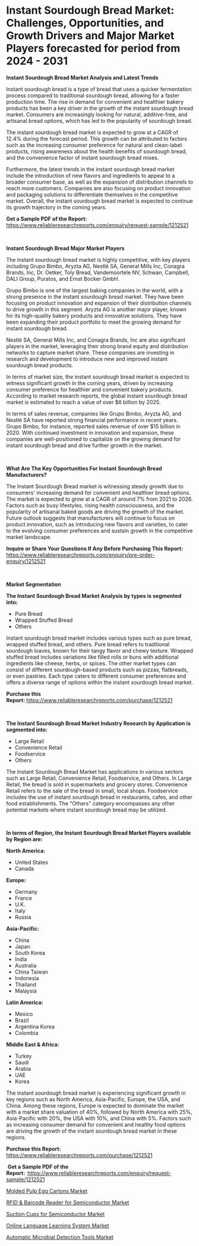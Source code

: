 <p><h1>Instant Sourdough Bread Market: Challenges, Opportunities, and Growth Drivers and Major Market Players forecasted for period from 2024 - 2031</h1></p><p><strong>Instant Sourdough Bread Market Analysis and Latest Trends</strong></p>
<p><p>Instant sourdough bread is a type of bread that uses a quicker fermentation process compared to traditional sourdough bread, allowing for a faster production time. The rise in demand for convenient and healthier bakery products has been a key driver in the growth of the instant sourdough bread market. Consumers are increasingly looking for natural, additive-free, and artisanal bread options, which has led to the popularity of sourdough bread.</p><p>The instant sourdough bread market is expected to grow at a CAGR of 12.4% during the forecast period. This growth can be attributed to factors such as the increasing consumer preference for natural and clean-label products, rising awareness about the health benefits of sourdough bread, and the convenience factor of instant sourdough bread mixes.</p><p>Furthermore, the latest trends in the instant sourdough bread market include the introduction of new flavors and ingredients to appeal to a broader consumer base, as well as the expansion of distribution channels to reach more customers. Companies are also focusing on product innovation and packaging solutions to differentiate themselves in the competitive market. Overall, the instant sourdough bread market is expected to continue its growth trajectory in the coming years.</p></p>
<p><strong>Get a Sample PDF of the Report:&nbsp;</strong> <a href="https://www.reliableresearchreports.com/enquiry/request-sample/1212521">https://www.reliableresearchreports.com/enquiry/request-sample/1212521</a></p>
<p>&nbsp;</p>
<p><strong>Instant Sourdough Bread Major Market Players</strong></p>
<p><p>The instant sourdough bread market is highly competitive, with key players including Grupo Bimbo, Aryzta AG, Nestlé SA, General Mills Inc, Conagra Brands, Inc, Dr. Oetker, Toly Bread, Vandemoortele NV, Schwan, Campbell, DALI Group, Puratos, and Ernst Bocker GmbH. </p><p>Grupo Bimbo is one of the largest baking companies in the world, with a strong presence in the instant sourdough bread market. They have been focusing on product innovation and expansion of their distribution channels to drive growth in this segment. Aryzta AG is another major player, known for its high-quality bakery products and innovative solutions. They have been expanding their product portfolio to meet the growing demand for instant sourdough bread.</p><p>Nestlé SA, General Mills Inc, and Conagra Brands, Inc are also significant players in the market, leveraging their strong brand equity and distribution networks to capture market share. These companies are investing in research and development to introduce new and improved instant sourdough bread products.</p><p>In terms of market size, the instant sourdough bread market is expected to witness significant growth in the coming years, driven by increasing consumer preference for healthier and convenient bakery products. According to market research reports, the global instant sourdough bread market is estimated to reach a value of over $6 billion by 2025.</p><p>In terms of sales revenue, companies like Grupo Bimbo, Aryzta AG, and Nestlé SA have reported strong financial performance in recent years. Grupo Bimbo, for instance, reported sales revenue of over $15 billion in 2020. With continued investment in innovation and expansion, these companies are well-positioned to capitalize on the growing demand for instant sourdough bread and drive further growth in the market.</p></p>
<p>&nbsp;</p>
<p><strong>What Are The Key Opportunities For Instant Sourdough Bread Manufacturers?</strong></p>
<p><p>The Instant Sourdough Bread market is witnessing steady growth due to consumers' increasing demand for convenient and healthier bread options. The market is expected to grow at a CAGR of around 7% from 2021 to 2026. Factors such as busy lifestyles, rising health consciousness, and the popularity of artisanal baked goods are driving the growth of the market. Future outlook suggests that manufacturers will continue to focus on product innovation, such as introducing new flavors and varieties, to cater to the evolving consumer preferences and sustain growth in the competitive market landscape.</p></p>
<p><strong>Inquire or Share Your Questions If Any Before Purchasing This Report:</strong> <a href="https://www.reliableresearchreports.com/enquiry/pre-order-enquiry/1212521">https://www.reliableresearchreports.com/enquiry/pre-order-enquiry/1212521</a></p>
<p>&nbsp;</p>
<p><strong>Market Segmentation</strong></p>
<p><strong>The Instant Sourdough Bread Market Analysis by types is segmented into:</strong></p>
<p><ul><li>Pure Bread</li><li>Wrapped Stuffed Bread</li><li>Others</li></ul></p>
<p><p>Instant sourdough bread market includes various types such as pure bread, wrapped stuffed bread, and others. Pure bread refers to traditional sourdough loaves, known for their tangy flavor and chewy texture. Wrapped stuffed bread includes variations like filled rolls or buns with additional ingredients like cheese, herbs, or spices. The other market types can consist of different sourdough-based products such as pizzas, flatbreads, or even pastries. Each type caters to different consumer preferences and offers a diverse range of options within the instant sourdough bread market.</p></p>
<p><strong>Purchase this Report:&nbsp;</strong><a href="https://www.reliableresearchreports.com/purchase/1212521">https://www.reliableresearchreports.com/purchase/1212521</a></p>
<p>&nbsp;</p>
<p><strong>The Instant Sourdough Bread Market Industry Research by Application is segmented into:</strong></p>
<p><ul><li>Large Retail</li><li>Convenience Retail</li><li>Foodservice</li><li>Others</li></ul></p>
<p><p>The Instant Sourdough Bread Market has applications in various sectors such as Large Retail, Convenience Retail, Foodservice, and Others. In Large Retail, the bread is sold in supermarkets and grocery stores. Convenience Retail refers to the sale of the bread in small, local shops. Foodservice includes the use of instant sourdough bread in restaurants, cafes, and other food establishments. The "Others" category encompasses any other potential markets where instant sourdough bread may be utilized.</p></p>
<p>&nbsp;</p>
<p><strong>In terms of Region, the Instant Sourdough Bread Market Players available by Region are:</strong></p>
<p>
    <p> <strong> North America: </strong>
        <ul>
            <li>United States</li>
            <li>Canada</li>
        </ul>
        </p> 
    <p> <strong> Europe: </strong>
        <ul>
            <li>Germany</li>
            <li>France</li>
            <li>U.K.</li>
            <li>Italy</li>
            <li>Russia</li>
        </ul>
        </p> 
    <p> <strong> Asia-Pacific: </strong>
        <ul>
            <li>China</li>
            <li>Japan</li>
            <li>South Korea</li>
            <li>India</li>
            <li>Australia</li>
            <li>China Taiwan</li>
            <li>Indonesia</li>
            <li>Thailand</li>
            <li>Malaysia</li>
        </ul>
        </p> 
    <p> <strong> Latin America: </strong>
        <ul>
            <li>Mexico</li>
            <li>Brazil</li>
            <li>Argentina Korea</li>
            <li>Colombia</li>
        </ul>
        </p> 
    <p> <strong> Middle East & Africa: </strong>
        <ul>
            <li>Turkey</li>
            <li>Saudi</li>
            <li>Arabia</li>
            <li>UAE</li>
            <li>Korea</li>
        </ul>
    </p>
    </p>
<p><p>The instant sourdough bread market is experiencing significant growth in key regions such as North America, Asia-Pacific, Europe, the USA, and China. Among these regions, Europe is expected to dominate the market with a market share valuation of 40%, followed by North America with 25%, Asia-Pacific with 20%, the USA with 10%, and China with 5%. Factors such as increasing consumer demand for convenient and healthy food options are driving the growth of the instant sourdough bread market in these regions.</p></p>
<p><strong>Purchase this Report: </strong><a href="https://www.reliableresearchreports.com/purchase/1212521">https://www.reliableresearchreports.com/purchase/1212521</a></p>
<p>&nbsp;<strong>Get a Sample PDF of the Report:&nbsp;&nbsp;</strong><a href="https://www.reliableresearchreports.com/enquiry/request-sample/1212521">https://www.reliableresearchreports.com/enquiry/request-sample/1212521</a></p>
<p><strong></strong></p>
<p><p><a href="https://medium.com/@annaalexander40/analyzing-molded-pulp-egg-cartons-market-global-industry-perspective-and-forecast-2024-to-2031-faebae5e6720">Molded Pulp Egg Cartons Market</a></p><p><a href="https://issuu.com/reportprime-2/docs/rfid-barcode-reader-for-semiconductor-market-size-">RFID & Barcode Reader for Semiconductor Market</a></p><p><a href="https://issuu.com/reportprime-2/docs/suction-cups-for-semiconductor-market-size-2030.pp">Suction Cups for Semiconductor Market</a></p><p><a href="https://github.com/globismark/Market-Research-Report-List-2/blob/main/online-language-learning-system-market.md">Online Language Learning System Market</a></p><p><a href="https://github.com/bobicer/Market-Research-Report-List-2/blob/main/automatic-microbial-detection-tools-market.md">Automatic Microbial Detection Tools Market</a></p></p>